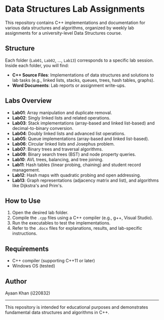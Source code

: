 # Data Structures Lab Assignments

This repository contains C++ implementations and documentation for various data structures and algorithms, organized by weekly lab assignments for a university-level Data Structures course.

## Structure
Each folder (`Lab01`, `Lab02`, ..., `Lab13`) corresponds to a specific lab session. Inside each folder, you will find:
- **C++ Source Files**: Implementations of data structures and solutions to lab tasks (e.g., linked lists, stacks, queues, trees, hash tables, graphs).
- **Word Documents**: Lab reports or assignment write-ups.

## Labs Overview
- **Lab01**: Array manipulation and duplicate removal.
- **Lab02**: Singly linked lists and related operations.
- **Lab03**: Stack implementations (array-based and linked list-based) and decimal-to-binary conversion.
- **Lab04**: Doubly linked lists and advanced list operations.
- **Lab05**: Queue implementations (array-based and linked list-based).
- **Lab06**: Circular linked lists and Josephus problem.
- **Lab07**: Binary trees and traversal algorithms.
- **Lab09**: Binary search trees (BST) and node property queries.
- **Lab10**: AVL trees, balancing, and tree joining.
- **Lab11**: Hash tables (linear probing, chaining) and student record management.
- **Lab12**: Hash maps with quadratic probing and open addressing.
- **Lab13**: Graph representations (adjacency matrix and list), and algorithms like Dijkstra's and Prim's.

## How to Use
1. Open the desired lab folder.
2. Compile the `.cpp` files using a C++ compiler (e.g., g++, Visual Studio).
3. Run the executables to test the implementations.
4. Refer to the `.docx` files for explanations, results, and lab-specific instructions.

## Requirements
- C++ compiler (supporting C++11 or later)
- Windows OS (tested)

## Author
Ayaan Khan (i220832)

---
This repository is intended for educational purposes and demonstrates fundamental data structures and algorithms in C++.
